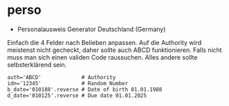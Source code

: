 # perso

- Personalausweis Generator Deutschland (Germany)

Einfach die 4 Felder nach Belieben anpassen. Auf die Authority wird meistenst nicht gecheckt, daher sollte auch ABCD funktionieren.
Falls nicht muss man sich einen validen Code raussuchen. Alles andere sollte selbsterklärend sein.

```
auth='ABCD'             # Authority
idn='12345'             # Random Number
b_date='010188'.reverse # Date of birth 01.01.1988
d_date='010125'.reverse # Due date 01.01.2025
```
